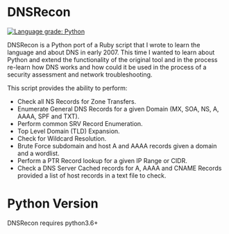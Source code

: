 
# DNSRecon
[![Language grade: Python](https://img.shields.io/lgtm/grade/python/g/darkoperator/dnsrecon.svg?logo=lgtm&logoWidth=18)](https://lgtm.com/projects/g/darkoperator/dnsrecon/context:python)

DNSRecon is a Python port of a Ruby script that I wrote to learn the language and about DNS in early 2007. 
This time I wanted to learn about Python and extend the functionality of the original tool and in the process re-learn how DNS works and how could it be used in the process of a security assessment and network troubleshooting. 

This script provides the ability to perform:
* Check all NS Records for Zone Transfers.
* Enumerate General DNS Records for a given Domain (MX, SOA, NS, A, AAAA, SPF and TXT).
* Perform common SRV Record Enumeration.
* Top Level Domain (TLD) Expansion.
* Check for Wildcard Resolution.
* Brute Force subdomain and host A and AAAA records given a domain and a wordlist.
* Perform a PTR Record lookup for a given IP Range or CIDR.
* Check a DNS Server Cached records for A, AAAA and CNAME Records provided a list of host records in a text file to check.

# Python Version
DNSRecon requires python3.6+